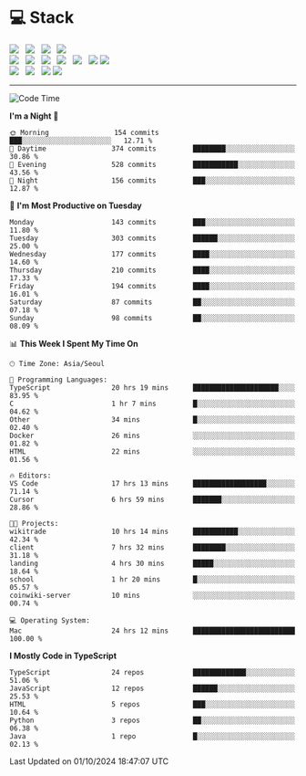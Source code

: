 <h1>💻 Stack</h1>
<div>
 <!-- badge : https://shields.io/ -->
 <!-- icon : https://simpleicons.org/?q=Get -->
 <img src="https://img.shields.io/badge/HTML5-e74c3c?style=flat-square&logo=HTML5&logoColor=white"/> &nbsp 
 <img src="https://img.shields.io/badge/CSS3-0A84FF?style=flat-square&logo=CSS3&logoColor=white"/> &nbsp 
 <img src="https://img.shields.io/badge/JavaScript-FFCD11?style=flat-square&logo=JavaScript&logoColor=white"/> &nbsp 
 <img src="https://img.shields.io/badge/TypeScript-3075C0?style=flat-square&logo=TypeScript&logoColor=white"/>
 <br/>
 <img src="https://img.shields.io/badge/Next-000000?style=flat-square&logo=nextdotjs&logoColor=white"/> &nbsp 
 <img src="https://img.shields.io/badge/React-00BCF6?style=flat-square&logo=React&logoColor=white"/> &nbsp 
 <img src="https://img.shields.io/badge/Redux-764ABC?style=flat-square&logo=Redux&logoColor=white"/> &nbsp
 <img src="https://img.shields.io/badge/Recoil-3578E5?style=flat-square&logo=recoil&logoColor=white"/> &nbsp
 <img src="https://img.shields.io/badge/React-Query-FF4154?style=flat-square&logo=reactquery&logoColor=white"/> &nbsp 
 <img src="https://img.shields.io/badge/styled%2Dcomponents-DB7093?style=flat-square&logo=styled%2Dcomponents&logoColor=white"/>
 <img src="https://img.shields.io/badge/CSS Modules-000000?style=flat-square&logo=CSS Modules&logoColor=white"/> &nbsp 
 <br/>
 <img src="https://img.shields.io/badge/Node-339933?style=flat-square&logo=Node.js&logoColor=white"/> &nbsp 
 <img src="https://img.shields.io/badge/Express-000000?style=flat-square&logo=Express&logoColor=white"/> &nbsp 
 <img src="https://img.shields.io/badge/MongoDB-47A248?style=flat-square&logo=MongoDB&logoColor=white"/>
 <img src="https://img.shields.io/badge/MariaDB-003545?style=flat-square&logo=mariadb&logoColor=white"/>
</div>

<hr>

<!--START_SECTION:waka-->
![Code Time](http://img.shields.io/badge/Code%20Time-1%2C370%20hrs%2029%20mins-blue)

**I'm a Night 🦉** 

```text
🌞 Morning                154 commits         ███░░░░░░░░░░░░░░░░░░░░░░   12.71 % 
🌆 Daytime                374 commits         ████████░░░░░░░░░░░░░░░░░   30.86 % 
🌃 Evening                528 commits         ███████████░░░░░░░░░░░░░░   43.56 % 
🌙 Night                  156 commits         ███░░░░░░░░░░░░░░░░░░░░░░   12.87 % 
```
📅 **I'm Most Productive on Tuesday** 

```text
Monday                   143 commits         ███░░░░░░░░░░░░░░░░░░░░░░   11.80 % 
Tuesday                  303 commits         ██████░░░░░░░░░░░░░░░░░░░   25.00 % 
Wednesday                177 commits         ████░░░░░░░░░░░░░░░░░░░░░   14.60 % 
Thursday                 210 commits         ████░░░░░░░░░░░░░░░░░░░░░   17.33 % 
Friday                   194 commits         ████░░░░░░░░░░░░░░░░░░░░░   16.01 % 
Saturday                 87 commits          ██░░░░░░░░░░░░░░░░░░░░░░░   07.18 % 
Sunday                   98 commits          ██░░░░░░░░░░░░░░░░░░░░░░░   08.09 % 
```


📊 **This Week I Spent My Time On** 

```text
🕑︎ Time Zone: Asia/Seoul

💬 Programming Languages: 
TypeScript               20 hrs 19 mins      █████████████████████░░░░   83.95 % 
C                        1 hr 7 mins         █░░░░░░░░░░░░░░░░░░░░░░░░   04.62 % 
Other                    34 mins             █░░░░░░░░░░░░░░░░░░░░░░░░   02.40 % 
Docker                   26 mins             ░░░░░░░░░░░░░░░░░░░░░░░░░   01.82 % 
HTML                     22 mins             ░░░░░░░░░░░░░░░░░░░░░░░░░   01.56 % 

🔥 Editors: 
VS Code                  17 hrs 13 mins      ██████████████████░░░░░░░   71.14 % 
Cursor                   6 hrs 59 mins       ███████░░░░░░░░░░░░░░░░░░   28.86 % 

🐱‍💻 Projects: 
wikitrade                10 hrs 14 mins      ███████████░░░░░░░░░░░░░░   42.34 % 
client                   7 hrs 32 mins       ████████░░░░░░░░░░░░░░░░░   31.18 % 
landing                  4 hrs 30 mins       █████░░░░░░░░░░░░░░░░░░░░   18.64 % 
school                   1 hr 20 mins        █░░░░░░░░░░░░░░░░░░░░░░░░   05.57 % 
coinwiki-server          10 mins             ░░░░░░░░░░░░░░░░░░░░░░░░░   00.74 % 

💻 Operating System: 
Mac                      24 hrs 12 mins      █████████████████████████   100.00 % 
```

**I Mostly Code in TypeScript** 

```text
TypeScript               24 repos            █████████████░░░░░░░░░░░░   51.06 % 
JavaScript               12 repos            ██████░░░░░░░░░░░░░░░░░░░   25.53 % 
HTML                     5 repos             ███░░░░░░░░░░░░░░░░░░░░░░   10.64 % 
Python                   3 repos             ██░░░░░░░░░░░░░░░░░░░░░░░   06.38 % 
Java                     1 repo              █░░░░░░░░░░░░░░░░░░░░░░░░   02.13 % 
```




 Last Updated on 01/10/2024 18:47:07 UTC
<!--END_SECTION:waka-->
